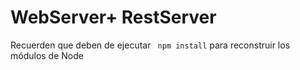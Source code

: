 # WebServer+ RestServer

Recuerden que deben de ejecutar ` npm install` para reconstruir los módulos de Node
